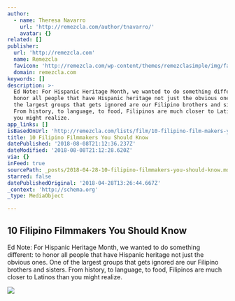 ```yaml
---
author:
  - name: Theresa Navarro
    url: 'http://remezcla.com/author/tnavarro/'
    avatar: {}
related: []
publisher:
  url: 'http://remezcla.com'
  name: Remezcla
  favicon: 'http://remezcla.com/wp-content/themes/remezclasimple/img/favicon.png?x63031'
  domain: remezcla.com
keywords: []
description: >-
  Ed Note: For Hispanic Heritage Month, we wanted to do something different: to
  honor all people that have Hispanic heritage not just the obvious ones. One of
  the largest groups that gets ignored are our Filipino brothers and sisters.
  From history, to language, to food, Filipinos are much closer to Latinos than
  you might realize.
app_links: []
isBasedOnUrl: 'http://remezcla.com/lists/film/10-filipino-film-makers-you-should-know/'
title: 10 Filipino Filmmakers You Should Know
datePublished: '2018-08-08T21:12:36.237Z'
dateModified: '2018-08-08T21:12:28.620Z'
via: {}
inFeed: true
sourcePath: _posts/2018-04-28-10-filipino-filmmakers-you-should-know.md
starred: false
datePublishedOriginal: '2018-04-28T13:26:44.667Z'
_context: 'http://schema.org'
_type: MediaObject

---
```

<article style=""><h1>10 Filipino Filmmakers You Should Know</h1><p>Ed Note: For Hispanic Heritage Month, we wanted to do something different: to honor all people that have Hispanic heritage not just the obvious ones. One of the largest groups that gets ignored are our Filipino brothers and sisters. From history, to language, to food, Filipinos are much closer to Latinos than you might realize.</p><img src="http://remezcla.com/wp-content/uploads/2014/10/jessica-dela-merced.jpeg" /></article>